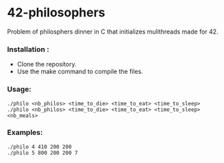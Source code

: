 # 42-philosophers
Problem of philosphers dinner in C that initializes mulithreads made for 42.

### Installation :
- Clone the repository.
- Use the make command to compile the files.

### Usage:
```./philo <nb_philos> <time_to_die> <time_to_eat> <time_to_sleep>```  
```./philo <nb_philos> <time_to_die> <time_to_eat> <time_to_sleep> <nb_meals>```

### Examples:
```./philo 4 410 200 200```  
```./philo 5 800 200 200 7```
